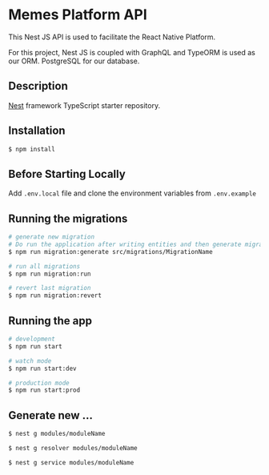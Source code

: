 # Memes Platform API

This Nest JS API is used to facilitate the React Native Platform.

For this project, Nest JS is coupled with GraphQL and TypeORM is used as
our ORM. PostgreSQL for our database.

## Description

[Nest](https://github.com/nestjs/nest) framework TypeScript starter repository.

## Installation

```bash
$ npm install
```

## Before Starting Locally

Add `.env.local` file and clone the environment variables from
`.env.example`

## Running the migrations

```bash
# generate new migration
# Do run the application after writing entities and then generate migration
$ npm run migration:generate src/migrations/MigrationName

# run all migrations
$ npm run migration:run

# revert last migration
$ npm run migration:revert
```

## Running the app

```bash
# development
$ npm run start

# watch mode
$ npm run start:dev

# production mode
$ npm run start:prod
```

## Generate new ...

```bash
$ nest g modules/moduleName

$ nest g resolver modules/moduleName

$ nest g service modules/moduleName



```

